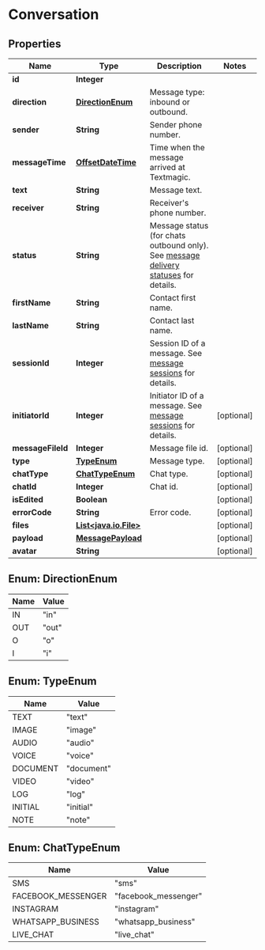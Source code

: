 
# Conversation

## Properties
Name | Type | Description | Notes
------------ | ------------- | ------------- | -------------
**id** | **Integer** |  | 
**direction** | [**DirectionEnum**](#DirectionEnum) | Message type: inbound or outbound.  | 
**sender** | **String** | Sender phone number. | 
**messageTime** | [**OffsetDateTime**](OffsetDateTime.md) | Time when  the message arrived at Textmagic. | 
**text** | **String** | Message text. | 
**receiver** | **String** | Receiver&#39;s phone number. | 
**status** | **String** | Message status (for chats outbound only). See [message delivery statuses](https://docs.textmagic.com/#section/Delivery-status-codes) for details. | 
**firstName** | **String** | Contact first name. | 
**lastName** | **String** | Contact last name. | 
**sessionId** | **Integer** | Session ID of a message. See [message sessions](https://docs.textmagic.com/#tag/Outbound-Message-Sessions) for details. | 
**initiatorId** | **Integer** | Initiator ID of a message. See [message sessions](https://docs.textmagic.com/#tag/Outbound-Message-Sessions) for details. |  [optional]
**messageFileId** | **Integer** | Message file id. |  [optional]
**type** | [**TypeEnum**](#TypeEnum) | Message type. |  [optional]
**chatType** | [**ChatTypeEnum**](#ChatTypeEnum) | Chat type. |  [optional]
**chatId** | **Integer** | Chat id. |  [optional]
**isEdited** | **Boolean** |  |  [optional]
**errorCode** | **String** | Error code. |  [optional]
**files** | [**List&lt;java.io.File&gt;**](java.io.File.md) |  |  [optional]
**payload** | [**MessagePayload**](MessagePayload.md) |  |  [optional]
**avatar** | **String** |  |  [optional]


<a name="DirectionEnum"></a>
## Enum: DirectionEnum
Name | Value
---- | -----
IN | &quot;in&quot;
OUT | &quot;out&quot;
O | &quot;o&quot;
I | &quot;i&quot;


<a name="TypeEnum"></a>
## Enum: TypeEnum
Name | Value
---- | -----
TEXT | &quot;text&quot;
IMAGE | &quot;image&quot;
AUDIO | &quot;audio&quot;
VOICE | &quot;voice&quot;
DOCUMENT | &quot;document&quot;
VIDEO | &quot;video&quot;
LOG | &quot;log&quot;
INITIAL | &quot;initial&quot;
NOTE | &quot;note&quot;


<a name="ChatTypeEnum"></a>
## Enum: ChatTypeEnum
Name | Value
---- | -----
SMS | &quot;sms&quot;
FACEBOOK_MESSENGER | &quot;facebook_messenger&quot;
INSTAGRAM | &quot;instagram&quot;
WHATSAPP_BUSINESS | &quot;whatsapp_business&quot;
LIVE_CHAT | &quot;live_chat&quot;



